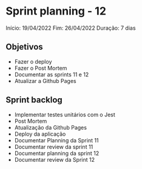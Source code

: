 # Sprint planning - 12

Início: 19/04/2022
Fim: 26/04/2022
Duração: 7 dias

## Objetivos

* Fazer o deploy
* Fazer o Post Mortem
* Documentar as sprints 11 e 12
* Atualizar a Github Pages

## Sprint backlog

* Implementar testes unitários com o Jest
* Post Mortem
* Atualização da Github Pages
* Deploy da aplicação
* Documentar Planning da Sprint 11
* Documentar review da sprint 11
* Documentar planning da sprint 12
* Documentar review da Sprint 12